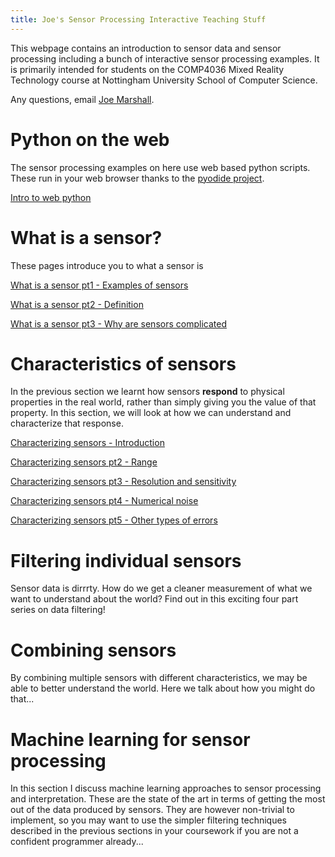 ```yaml
---
title: Joe's Sensor Processing Interactive Teaching Stuff
---
```


This webpage contains an introduction to sensor data and sensor processing including a bunch of interactive sensor processing examples. It is primarily intended for students on the COMP4036 Mixed Reality Technology course at Nottingham University School of Computer Science. 

Any questions, email [Joe Marshall](mailto:joe.marshall@nottingham.ac.uk).

# Python on the web

The sensor processing examples on here use web based python scripts. These run in your web browser thanks to the [pyodide project](https://pyodide.org/).

[Intro to web python](python_intro.html)

# What is a sensor?
These pages introduce you to what a sensor is

[What is a sensor pt1 - Examples of sensors](what_is_a_sensor1.md)

[What is a sensor pt2 - Definition](what_is_a_sensor2.md)

[What is a sensor pt3 - Why are sensors complicated](what_is_a_sensor3.md)

# Characteristics of sensors
In the previous section we learnt how sensors **respond** to physical properties in the real world, rather than simply giving you the value of that property. In this section, we will look at how we can understand and characterize that response.

[Characterizing sensors - Introduction](characterizing_sensors1.md)

[Characterizing sensors pt2 - Range ]()

[Characterizing sensors pt3 - Resolution and sensitivity]()

[Characterizing sensors pt4 - Numerical noise]()

[Characterizing sensors pt5 - Other types of errors]()

# Filtering individual sensors
Sensor data is dirrrty. How do we get a cleaner measurement of what we want to understand about the world? Find out in this exciting four part series on data filtering!

# Combining sensors
By combining multiple sensors with different characteristics, we may be able to better understand the world. Here we talk about how you might do that...

# Machine learning for sensor processing
In this section I discuss machine learning approaches to sensor processing and interpretation. These are the state of the art in terms of getting the most out of the data produced by sensors. They are however non-trivial to implement, so you may want to use the simpler filtering techniques described in the previous sections in your coursework if you are not a confident programmer already...

